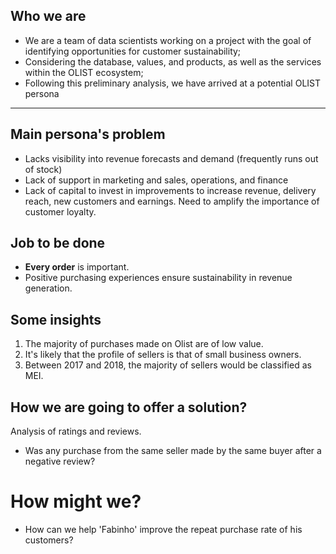 ## Who we are
- We are a team of data scientists working on a project with the goal of identifying opportunities for customer sustainability;
- Considering the database, values, and products, as well as the services within the OLIST ecosystem;
- Following this preliminary analysis, we have arrived at a potential OLIST persona
  
---

## Main persona's problem
- Lacks visibility into revenue forecasts and demand (frequently runs out of stock)
- Lack of support in marketing and sales, operations, and finance
- Lack of capital to invest in improvements to increase revenue, delivery reach, new customers and earnings. Need to amplify the importance of customer loyalty.

## Job to be done
- **Every order** is important.
- Positive purchasing experiences ensure sustainability in revenue generation.

## Some insights
1. The majority of purchases made on Olist are of low value.<br>
2. It's likely that the profile of sellers is that of small business owners.<br>
3. Between 2017 and 2018, the majority of sellers would be classified as MEI.

## How we are going to offer a solution?
Analysis of ratings and reviews. 

- Was any purchase from the same seller made by the same buyer after a negative review?

# How might we?
- How can we help 'Fabinho' improve the repeat purchase rate of his customers?
